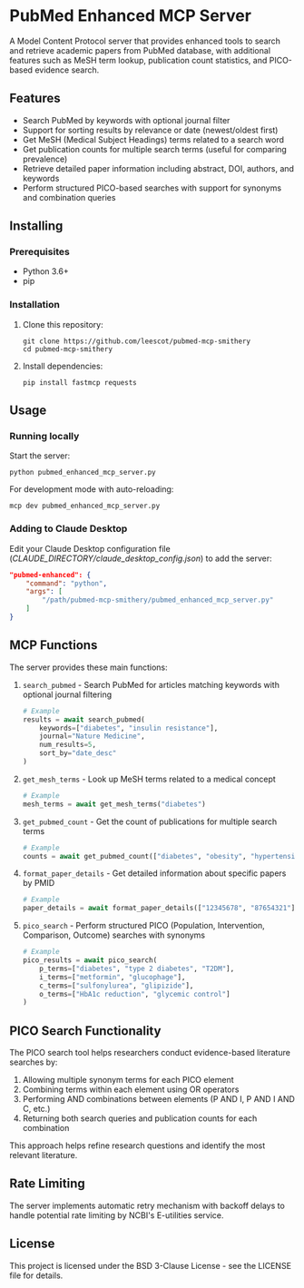 # PubMed Enhanced MCP Server

A Model Content Protocol server that provides enhanced tools to search and retrieve academic papers from PubMed database, with additional features such as MeSH term lookup, publication count statistics, and PICO-based evidence search.

## Features

- Search PubMed by keywords with optional journal filter
- Support for sorting results by relevance or date (newest/oldest first)
- Get MeSH (Medical Subject Headings) terms related to a search word
- Get publication counts for multiple search terms (useful for comparing prevalence)
- Retrieve detailed paper information including abstract, DOI, authors, and keywords
- Perform structured PICO-based searches with support for synonyms and combination queries

## Installing

### Prerequisites

- Python 3.6+
- pip

### Installation

1. Clone this repository:

   ```
   git clone https://github.com/leescot/pubmed-mcp-smithery
   cd pubmed-mcp-smithery
   ```

2. Install dependencies:
   ```
   pip install fastmcp requests
   ```

## Usage

### Running locally

Start the server:

```
python pubmed_enhanced_mcp_server.py
```

For development mode with auto-reloading:

```
mcp dev pubmed_enhanced_mcp_server.py
```

### Adding to Claude Desktop

Edit your Claude Desktop configuration file (_CLAUDE_DIRECTORY/claude_desktop_config.json_) to add the server:

```json
"pubmed-enhanced": {
    "command": "python",
    "args": [
        "/path/pubmed-mcp-smithery/pubmed_enhanced_mcp_server.py"
    ]
}
```

## MCP Functions

The server provides these main functions:

1. `search_pubmed` - Search PubMed for articles matching keywords with optional journal filtering

   ```python
   # Example
   results = await search_pubmed(
       keywords=["diabetes", "insulin resistance"],
       journal="Nature Medicine",
       num_results=5,
       sort_by="date_desc"
   )
   ```

2. `get_mesh_terms` - Look up MeSH terms related to a medical concept

   ```python
   # Example
   mesh_terms = await get_mesh_terms("diabetes")
   ```

3. `get_pubmed_count` - Get the count of publications for multiple search terms

   ```python
   # Example
   counts = await get_pubmed_count(["diabetes", "obesity", "hypertension"])
   ```

4. `format_paper_details` - Get detailed information about specific papers by PMID

   ```python
   # Example
   paper_details = await format_paper_details(["12345678", "87654321"])
   ```

5. `pico_search` - Perform structured PICO (Population, Intervention, Comparison, Outcome) searches with synonyms
   ```python
   # Example
   pico_results = await pico_search(
       p_terms=["diabetes", "type 2 diabetes", "T2DM"],
       i_terms=["metformin", "glucophage"],
       c_terms=["sulfonylurea", "glipizide"],
       o_terms=["HbA1c reduction", "glycemic control"]
   )
   ```

## PICO Search Functionality

The PICO search tool helps researchers conduct evidence-based literature searches by:

1. Allowing multiple synonym terms for each PICO element
2. Combining terms within each element using OR operators
3. Performing AND combinations between elements (P AND I, P AND I AND C, etc.)
4. Returning both search queries and publication counts for each combination

This approach helps refine research questions and identify the most relevant literature.

## Rate Limiting

The server implements automatic retry mechanism with backoff delays to handle potential rate limiting by NCBI's E-utilities service.

## License

This project is licensed under the BSD 3-Clause License - see the LICENSE file for details.
